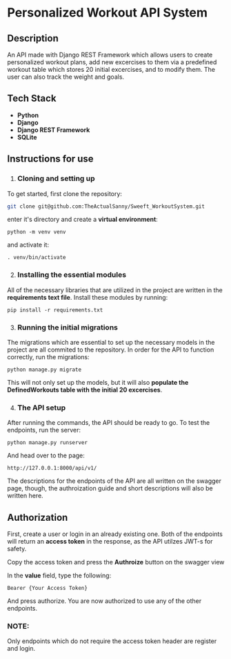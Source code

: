 # Personalized Workout API System

## Description
An API made with Django REST Framework which allows users to create personalized workout plans,
add new excercises to them via a predefined workout table which stores 20 initial excercises,
and to modify them. The user can also track the weight and goals.

## Tech Stack
- __Python__
- __Django__
- __Django REST Framework__
- __SQLite__

## Instructions for use

1. ### Cloning and setting up

To get started, first clone the repository: 
~~~bash 
git clone git@github.com:TheActualSanny/Sweeft_WorkoutSystem.git
~~~
enter it's directory and create a __virtual environment__:
~~~shell
python -m venv venv
~~~
and activate it: 
~~~shell
. venv/bin/activate
~~~

2. ### Installing the essential modules
All of the necessary libraries that are utilized in the project are written in the __requirements text file__.
Install these modules by running:
~~~shell
pip install -r requirements.txt
~~~

3. ### Running the initial migrations
The migrations which are essential to set up the necessary models in the project are all commited to the repository.
In order for the API to function correctly, run the migrations:
~~~shell
python manage.py migrate
~~~
This will not only set up the models, but it will also __populate the DefinedWorkouts table with the initial 20 excercises__.

4. ### The API setup
After running the commands, the API should be ready to go.
To test the endpoints, run the server:
~~~shell
python manage.py runserver
~~~
And head over to the page:
~~~
http://127.0.0.1:8000/api/v1/
~~~

The descriptions for the endpoints of the API are all written on the swagger page, though,
the authroization guide and short descriptions will also be written here.

## Authorization
First, create a user or login in an already existing one. Both of the endpoints will return an __access token__ in the response,
as the API utilzes JWT-s for safety. 

Copy the access token and press the __Authroize__ button on the swagger view

In the __value__ field, type the following:
~~~
Bearer {Your Access Token}
~~~

And press authorize. You are now authorized to use any of the other endpoints.

### NOTE:
Only endpoints which do not require the access token header are register and login.
